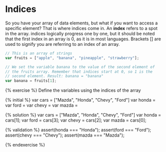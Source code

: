 # Indices

So you have your array of data elements, but what if you want to access a specific element? That is where indices come in. An **index** refers to a spot in the array. indices logically progress one by one, but it should be noted that the first index in an array is 0, as it is in most languages. Brackets [] are used to signify you are referring to an index of an array.

```javascript
// This is an array of strings
var fruits = ["apple", "banana", "pineapple", "strawberry"];

// We set the variable banana to the value of the second element of
// the fruits array. Remember that indices start at 0, so 1 is the
// second element. Result: banana = "banana"
var banana = fruits[1];
```

{% exercise %}
Define the variables using the indices of the array

{% initial %}
var cars = ["Mazda", "Honda", "Chevy", "Ford"]
var honda =
var ford =
var chevy =
var mazda =

{% solution %}
var cars = ["Mazda", "Honda", "Chevy", "Ford"]
var honda = cars[1];
var ford = cars[3];
var chevy = cars[2];
var mazda = cars[0];

{% validation %}
assert(honda === "Honda");
assert(ford === "Ford");
assert(chevy === "Chevy");
assert(mazda === "Mazda");

{% endexercise %}

